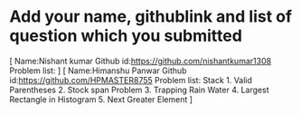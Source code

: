 # Add your name, githublink and list of question which you submitted

[
 Name:Nishant kumar
 Github id:https://github.com/nishantkumar1308
 Problem list:
]
[
 Name:Himanshu Panwar
 Github id:https://github.com/HPMASTER8755
 Problem list: Stack
    1. Valid Parentheses
    2. Stock span Problem
    3. Trapping Rain Water
    4. Largest Rectangle in Histogram
    5. Next Greater Element
]